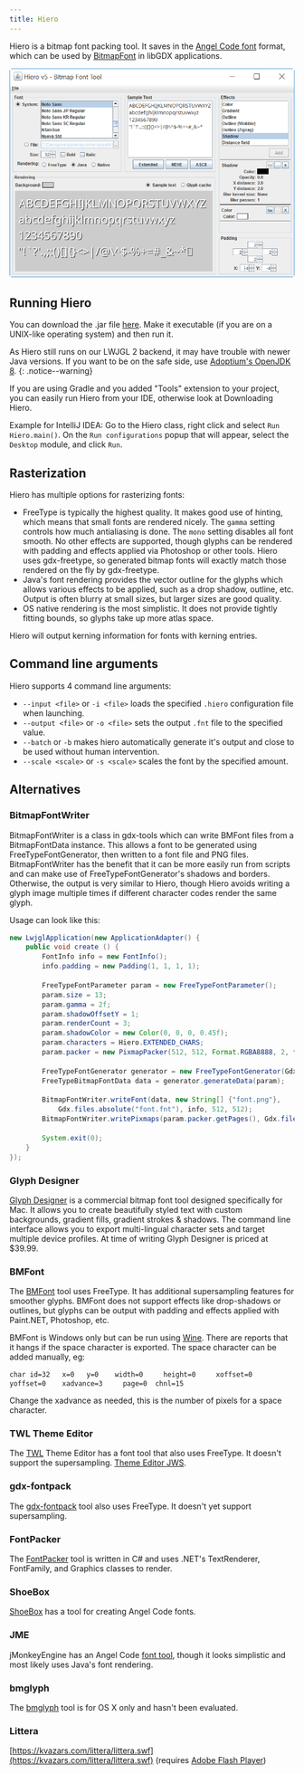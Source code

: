 ```yaml
---
title: Hiero
---
```

Hiero is a bitmap font packing tool. It saves in the [Angel Code font](https://www.angelcode.com/products/bmfont/) format, which can be used by [BitmapFont](/wiki/graphics/2d/fonts/bitmap-fonts) in libGDX applications.

![](/assets/wiki/images/hiero01.png)

## Running Hiero

You can download the .jar file [here](https://libgdx-nightlies.s3.eu-central-1.amazonaws.com/libgdx-runnables/runnable-hiero.jar). Make it executable (if you are on a UNIX-like operating system) and then run it.

As Hiero still runs on our LWJGL 2 backend, it may have trouble with newer Java versions. If you want to be on the safe side, use [Adoptium's OpenJDK 8](https://adoptium.net/index.html).
{: .notice--warning}

If you are using Gradle and you added "Tools" extension to your project, you can easily run Hiero from your IDE, otherwise look at Downloading Hiero.

Example for IntelliJ IDEA: Go to the Hiero class, right click and select `Run Hiero.main()`. On the `Run configurations` popup that will appear, select the `Desktop` module, and click `Run`.

## Rasterization

Hiero has multiple options for rasterizing fonts:

 * FreeType is typically the highest quality. It makes good use of hinting, which means that small fonts are rendered nicely. The `gamma` setting controls how much antialiasing is done. The `mono` setting disables all font smooth. No other effects are supported, though glyphs can be rendered with padding and effects applied via Photoshop or other tools. Hiero uses gdx-freetype, so generated bitmap fonts will exactly match those rendered on the fly by gdx-freetype.
 * Java's font rendering provides the vector outline for the glyphs which allows various effects to be applied, such as a drop shadow, outline, etc. Output is often blurry at small sizes, but larger sizes are good quality.
 * OS native rendering is the most simplistic. It does not provide tightly fitting bounds, so glyphs take up more atlas space.

Hiero will output kerning information for fonts with kerning entries.

## Command line arguments

Hiero supports 4 command line arguments:

* `--input <file>` or `-i <file>` loads the specified `.hiero` configuration file when launching.
* `--output <file>` or `-o <file>` sets the output `.fnt` file to the specified value.
* `--batch` or `-b` makes hiero  automatically generate it's output and close to be used without human intervention.
* `--scale <scale>` or `-s <scale>` scales the font by the specified amount.

## Alternatives

### BitmapFontWriter

BitmapFontWriter is a class in gdx-tools which can write BMFont files from a BitmapFontData instance. This allows a font to be generated using FreeTypeFontGenerator, then written to a font file and PNG files. BitmapFontWriter has the benefit that it can be more easily run from scripts and can make use of FreeTypeFontGenerator's shadows and borders. Otherwise, the output is very similar to Hiero, though Hiero avoids writing a glyph image multiple times if different character codes render the same glyph.

Usage can look like this:

```java
new LwjglApplication(new ApplicationAdapter() {
	public void create () {
		FontInfo info = new FontInfo();
		info.padding = new Padding(1, 1, 1, 1);

		FreeTypeFontParameter param = new FreeTypeFontParameter();
		param.size = 13;
		param.gamma = 2f;
		param.shadowOffsetY = 1;
		param.renderCount = 3;
		param.shadowColor = new Color(0, 0, 0, 0.45f);
		param.characters = Hiero.EXTENDED_CHARS;
		param.packer = new PixmapPacker(512, 512, Format.RGBA8888, 2, false, new SkylineStrategy());

		FreeTypeFontGenerator generator = new FreeTypeFontGenerator(Gdx.files.absolute("some-font.ttf"));
		FreeTypeBitmapFontData data = generator.generateData(param);

		BitmapFontWriter.writeFont(data, new String[] {"font.png"},
			Gdx.files.absolute("font.fnt"), info, 512, 512);
		BitmapFontWriter.writePixmaps(param.packer.getPages(), Gdx.files.absolute("imageDir"), name);

		System.exit(0);
	}
});
```

### Glyph Designer

[Glyph Designer](https://www.71squared.com/glyphdesigner) is a commercial bitmap font tool designed specifically for Mac. It allows you to create beautifully styled text with custom backgrounds, gradient fills, gradient strokes & shadows. The command line interface allows you to export multi-lingual character sets and target multiple device profiles. At time of writing Glyph Designer is priced at $39.99.

### BMFont

The [BMFont](https://www.angelcode.com/products/bmfont/) tool uses FreeType. It has additional supersampling features for smoother glyphs. BMFont does not support effects like drop-shadows or outlines, but glyphs can be output with padding and effects applied with Paint.NET, Photoshop, etc.

BMFont is Windows only but can be run using [Wine](https://www.winehq.org/). There are reports that it hangs if the space character is exported. The space character can be added manually, eg:
```
char id=32   x=0   y=0    width=0     height=0     xoffset=0    yoffset=0    xadvance=3     page=0  chnl=15
```
Change the xadvance as needed, this is the number of pixels for a space character.

### TWL Theme Editor

The [TWL](https://web.archive.org/web/20181029091157/http://twl.l33tlabs.org/) Theme Editor has a font tool that also uses FreeType. It doesn't support the supersampling. [Theme Editor JWS](https://web.archive.org/web/20180113081423/http://twl.l33tlabs.org/themer/themer.jnlp).

### gdx-fontpack

The [gdx-fontpack](https://github.com/mattdesl/gdx-fontpack) tool also uses FreeType. It doesn't yet support supersampling.

### FontPacker

The [FontPacker](https://web.archive.org/web/20190910225125/http://www.java-gaming.org/topics/fontpacker-pack-truetype-fonts-into-your-game/30219/view.html) tool is written in C# and uses .NET's TextRenderer, FontFamily, and Graphics classes to render.

### ShoeBox

[ShoeBox](http://renderhjs.net/shoebox/) has a tool for creating Angel Code fonts.

### JME

jMonkeyEngine has an Angel Code [font tool](https://web.archive.org/web/20120104011845/http://jmonkeyengine.org/groups/jmonkeyplatform/forum/topic/font-creator-for-jmp/), though it looks simplistic and most likely uses Java's font rendering.

### bmglyph

The [bmglyph](http://www.bmglyph.com/) tool is for OS X only and hasn't been evaluated.

### Littera

[https://kvazars.com/littera/littera.swf](https://kvazars.com/littera/littera.swf) (requires [Adobe Flash Player](https://archive.org/details/flashplayer32_0r0_363_win_sa))

